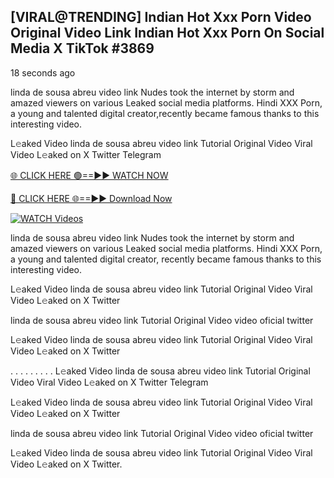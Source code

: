 ## [VIRAL@TRENDING] Indian Hot Xxx Porn Video Original Video Link Indian Hot Xxx Porn On Social Media X TikTok #3869

18 seconds ago

linda de sousa abreu video link Nudes took the internet by storm and amazed viewers on various Leaked social media platforms. Hindi XXX Porn, a young and talented digital creator,recently became famous thanks to this interesting video.

L𝚎aked Video linda de sousa abreu video link Tutorial Original Video Viral Video L𝚎aked on X Twitter Telegram

[🌐 CLICK HERE 🟢==►► WATCH NOW](https://dekho-ki-hoy-07-2k25.blogspot.com/2025/01/viral-tv.html)

[🔴 CLICK HERE 🌐==►► Download Now](https://dekho-ki-hoy-07-2k25.blogspot.com/2025/01/viral-tv.html)

[![WATCH Videos](https://i.imgur.com/PlrYii1.png)](https://dekho-ki-hoy-07-2k25.blogspot.com/2025/01/viral-tv.html)

linda de sousa abreu video link Nudes took the internet by storm and amazed viewers on various Leaked social media platforms. Hindi XXX Porn, a young and talented digital creator, recently became famous thanks to this interesting video.

L𝚎aked Video linda de sousa abreu video link Tutorial Original Video Viral Video L𝚎aked on X Twitter

linda de sousa abreu video link Tutorial Original Video video oficial twitter

L𝚎aked Video linda de sousa abreu video link Tutorial Original Video Viral Video L𝚎aked on X Twitter

. . . . . . . . . L𝚎aked Video linda de sousa abreu video link Tutorial Original Video Viral Video L𝚎aked on X Twitter Telegram

L𝚎aked Video linda de sousa abreu video link Tutorial Original Video Viral Video L𝚎aked on X Twitter

linda de sousa abreu video link Tutorial Original Video video oficial twitter

L𝚎aked Video linda de sousa abreu video link Tutorial Original Video Viral Video L𝚎aked on X Twitter.